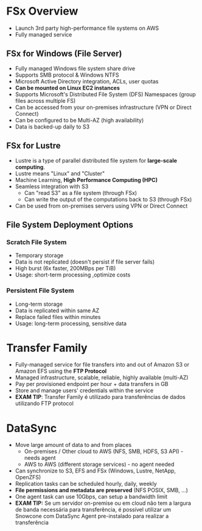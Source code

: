 # FSx Overview
- Launch 3rd party high-performance file systems on AWS
- Fully managed service

## FSx for Windows (File Server)
- Fully managed Windows file system share drive
- Supports SMB protocol & Windows NTFS
- Microsoft Active Directory integration, ACLs, user quotas
- **Can be mounted on Linux EC2 instances**
- Supports Microsoft's Distributed File System (DFS) Namespaces (group files across multiple FS)
- Can be accessed from your on-premises infrastructure (VPN or Direct Connect)
- Can be configured to be Multi-AZ (high availability)
- Data is backed-up daily to S3

## FSx for Lustre
- Lustre is a type of parallel distributed file system for **large-scale computing**.
- Lustre means "Linux" and "Cluster"
- Machine Learning, **High Performance Computing (HPC)** 
- Seamless integration with S3
	- Can "read S3" as a file system (through FSx)
	- Can write the output of the computations back to S3 (through FSx)
- Can be used from on-premises servers using VPN or Direct Connect

## File System Deployment Options
### Scratch File System
- Temporary storage
- Data is not replicated (doesn't persist if file server fails)
- High burst (6x faster, 200MBps per TiB)
- Usage: short-term processing ,optimize costs
### Persistent File System
- Long-term storage
- Data is replicated within same AZ
- Replace failed files within minutes
- Usage: long-term processing, sensitive data

# Transfer Family
- Fully-managed service for file transfers into and out of Amazon S3 or Amazon EFS using the **FTP Protocol**
- Managed infrastructure, scalable, reliable, highly available (multi-AZ)
- Pay per provisioned endpoint per hour + data transfers in GB
- Store and manage users' credentials within the service
- **EXAM TIP**: Transfer Family é utilizado para transferências de dados utilizando FTP protocol

# DataSync
- Move large amount of data to and from places
	- On-premises / Other cloud to AWS (NFS, SMB, HDFS, S3 API) - needs agent
	- AWS to AWS (different storage services) - no agent needed
- Can synchronize to S3, EFS and FSx (Windows, Lustre, NetApp, OpenZFS)
- Replication tasks can be scheduled hourly, daily, weekly
- **File permissions and metadata are preserved** (NFS POSIX, SMB, ...)
- One agent task can use 10Gbps, can setup a bandwidth limit
- **EXAM TIP:** Se um servidor on-premise ou em cloud não tem a largura de banda necessária para transferência, é possível utilizar um Snowcone com DataSync Agent pre-instalado para realizar a transferência